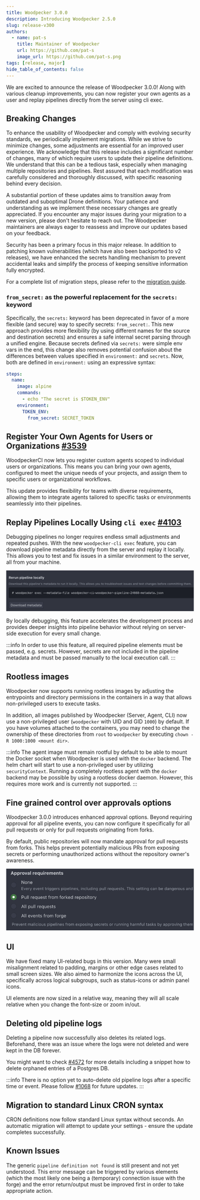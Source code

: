 ```yaml
---
title: Woodpecker 3.0.0
description: Introducing Woodpecker 2.5.0
slug: release-v300
authors:
  - name: pat-s
    title: Maintainer of Woodpecker
    url: https://github.com/pat-s
    image_url: https://github.com/pat-s.png
tags: [release, major]
hide_table_of_contents: false
---
```


We are excited to announce the release of Woodpecker 3.0.0! Along with various cleanup improvements, you can now register your own agents as a user and replay pipelines directly from the server using cli exec.

<!--truncate-->

## Breaking Changes

To enhance the usability of Woodpecker and comply with evolving security standards, we periodically implement migrations. While we strive to minimize changes, some adjustments are essential for an improved user experience.
We acknowledge that this release includes a significant number of changes, many of which require users to update their pipeline definitions. We understand that this can be a tedious task, especially when managing multiple repositories and pipelines.
Rest assured that each modification was carefully considered and thoroughly discussed, with specific reasoning behind every decision.

A substantial portion of these updates aims to transition away from outdated and suboptimal Drone definitions. Your patience and understanding as we implement these necessary changes are greatly appreciated. If you encounter any major issues during your migration to a new version, please don't hesitate to reach out. The Woodpecker maintainers are always eager to reassess and improve our updates based on your feedback.

Security has been a primary focus in this major release. In addition to patching known vulnerabilities (which have also been backported to v2 releases), we have enhanced the secrets handling mechanism to prevent accidental leaks and simplify the process of keeping sensitive information fully encrypted.

For a complete list of migration steps, please refer to the [migration guide](/migrations).

### `from_secret:` as the powerful replacement for the `secrets:` keyword

Specifically, the `secrets:` keyword has been deprecated in favor of a more flexible (and secure) way to specify secrets: `from_secret:`.
This new approach provides more flexibility (by using different names for the source and destination secrets) and ensures a safe internal secret parsing through a unified engine.
Because secrets defined via `secrets:` were simple env vars in the end, this change also removes potential confusion about the differences between values specified in `environment:` and `secrets`.
Now, both are defined in `environment:` using an expressive syntax:

```yaml
steps:
  name:
    image: alpine
    commands:
      - echo "The secret is $TOKEN_ENV"
    environment:
      TOKEN_ENV:
        from_secret: SECRET_TOKEN
```

## Register Your Own Agents for Users or Organizations [#3539](https://github.com/woodpecker-ci/woodpecker/pull/3539)

WoodpeckerCI now lets you register custom agents scoped to individual users or organizations. This means you can bring your own agents, configured to meet the unique needs of your projects, and assign them to specific users or organizational workflows.

This update provides flexibility for teams with diverse requirements, allowing them to integrate agents tailored to specific tasks or environments seamlessly into their pipelines.

## Replay Pipelines Locally Using `cli exec` [#4103](https://github.com/woodpecker-ci/woodpecker/pull/4103)

Debugging pipelines no longer requires endless small adjustments and repeated pushes. With the new `woodpecker-cli exec` feature, you can download pipeline metadata directly from the server and replay it locally. This allows you to test and fix issues in a similar environment to the server, all from your machine.

![debug-pipelines-option](debug-pipelines.png)

By locally debugging, this feature accelerates the development process and provides deeper insights into pipeline behavior without relying on server-side execution for every small change.

:::info
In order to use this feature, all required pipeline elements must be passed, e.g. secrets.
However, secrets are not included in the pipeline metadata and must be passed manually to the local execution call.
:::

## Rootless images

Woodpecker now supports running rootless images by adjusting the entrypoints and directory permissions in the containers in a way that allows non-privileged users to execute tasks.

In addition, all images published by Woodpecker (Server, Agent, CLI) now use a non-privileged user (`woodpecker` with UID and GID `1000`) by default. If you have volumes attached to the containers, you may need to change the ownership of these directories from `root` to `woodpecker` by executing `chown -R 1000:1000 <mount dir>`.

:::info
The agent image must remain rootful by default to be able to mount the Docker socket when Woodpecker is used with the `docker` backend.
The helm chart will start to use a non-privileged user by utilizing `securityContext`.
Running a completely rootless agent with the `docker` backend may be possible by using a rootless docker daemon.
However, this requires more work and is currently not supported.
:::

## Fine grained control over approvals options

Woodpecker 3.0.0 introduces enhanced approval options. Beyond requiring approval for all pipeline events, you can now configure it specifically for all pull requests or only for pull requests originating from forks.

By default, public repositories will now mandate approval for pull requests from forks. This helps prevent potentially malicious PRs from exposing secrets or performing unauthorized actions without the repository owner's awareness.

![screenshot of new approval-requirements options](approval-requirements.png)

## UI

We have fixed many UI-related bugs in this version.
Many were small misalignment related to padding, margins or other edge cases related to small screen sizes.
We also aimed to harmonize the icons across the UI, specifically across logical subgroups, such as status-icons or admin panel icons.

UI elements are now sized in a relative way, meaning they will all scale relative when you change the font-size or zoom in/out.

## Deleting old pipeline logs

Deleting a pipeline now successfully also deletes its related logs.
Beforehand, there was an issue where the logs were not deleted and were kept in the DB forever.

You might want to check [#4572](https://github.com/woodpecker-ci/woodpecker/pull/4572) for more details including a snippet how to delete orphaned entries of a Postgres DB.

:::info
There is no option yet to auto-delete old pipeline logs after a specific time or event.
Please follow [#1068](https://github.com/woodpecker-ci/woodpecker/issues/1068) for future updates.
:::

## Migration to standard Linux CRON syntax

CRON definitions now follow standard Linux syntax without seconds. An automatic migration will attempt to update your settings - ensure the update completes successfully.

## Known Issues

The generic `pipeline definition not found` is still present and not yet understood.
This error message can be triggered by various elements (which the most likely one being a (temporary) connection issue with the forge) and the error return/output must be improved first in order to take appropriate action.
